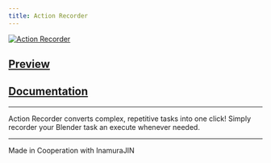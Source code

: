 ```yaml
---
title: Action Recorder
---
```


[![Action Recorder](images/ActRec.png)](https://github.com/InamuraJIN/ActionRecorder)

## [Preview](https://youtu.be/OA0vjP7D4Ec)

## [Documentation](https://inamurajin.wixsite.com/website/post/tutorial_readme_en)

---

Action Recorder converts complex, repetitive tasks into one click!
Simply recorder your Blender task an execute whenever needed.

---

Made in Cooperation with InamuraJIN
